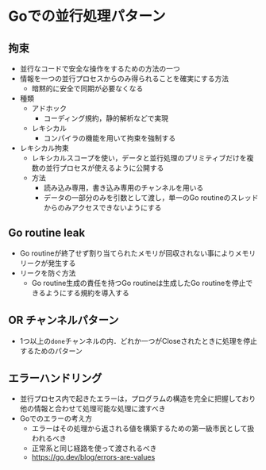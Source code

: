 # Goでの並行処理パターン

## 拘束
- 並行なコードで安全な操作をするための方法の一つ
- 情報を一つの並行プロセスからのみ得られることを確実にする方法
    - 暗黙的に安全で同期が必要なくなる
- 種類
    - アドホック
        - コーディング規約，静的解析などで実現
    - レキシカル
        - コンパイラの機能を用いて拘束を強制する
- レキシカル拘束
    - レキシカルスコープを使い，データと並行処理のプリミティブだけを複数の並行プロセスが使えるように公開する
    - 方法
        - 読み込み専用，書き込み専用のチャンネルを用いる
        - データの一部分のみを引数として渡し，単一のGo routineのスレッドからのみアクセスできないようにする

## Go routine leak
- Go routineが終了せず割り当てられたメモリが回収されない事によりメモリリークが発生する
- リークを防ぐ方法
    - Go routine生成の責任を持つGo routineは生成したGo routineを停止できるようにする規約を導入する

## OR チャンネルパターン
- 1つ以上の`done`チャンネルの内．どれか一つがCloseされたときに処理を停止するためのパターン

## エラーハンドリング
- 並行プロセス内で起きたエラーは，プログラムの構造を完全に把握しており他の情報と合わせて処理可能な処理に渡すべき
- Goでのエラーの考え方
    - エラーはその処理から返される値を構築するための第一級市民として扱われるべき
    - 正常系と同じ経路を使って渡されるべき
    - https://go.dev/blog/errors-are-values
